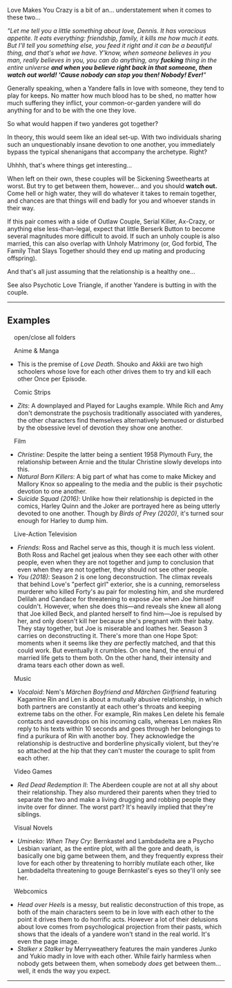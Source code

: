 Love Makes You Crazy is a bit of an... understatement when it comes to these two...

_"Let me tell you a little something about love, Dennis. It has voracious appetite. It eats everything: friendship, family, it kills me how much it eats. But I'll tell you something else, you feed it right and it can be a beautiful thing, and that's what we have. Y'know, when someone believes in you man, really believes in you, you can do anything, any **fucking** thing in the entire universe **and when you believe right back in that someone, then watch out world! 'Cause nobody can stop you then! Nobody! Ever!**"_

Generally speaking, when a Yandere falls in love with someone, they tend to play for keeps. No matter how much blood has to be shed, no matter how much suffering they inflict, your common-or-garden yandere will do anything for and to be with the one they love.

So what would happen if two yanderes got together?

In theory, this would seem like an ideal set-up. With two individuals sharing such an unquestionably insane devotion to one another, you immediately bypass the typical shenanigans that accompany the archetype. Right?

Uhhhh, that's where things get interesting...

When left on their own, these couples will be Sickening Sweethearts at worst. But try to get between them, however... and you should **watch out.** Come hell or high water, they will do whatever it takes to remain together, and chances are that things will end badly for you and whoever stands in their way.

If this pair comes with a side of Outlaw Couple, Serial Killer, Ax-Crazy, or anything else less-than-legal, expect that little Berserk Button to become several magnitudes more difficult to avoid. If such an unholy couple is also married, this can also overlap with Unholy Matrimony (or, God forbid, The Family That Slays Together should they end up mating and producing offspring).

And that's all just assuming that the relationship is a healthy one...

See also Psychotic Love Triangle, if another Yandere is butting in with the couple.

___

## Examples

    open/close all folders 

    Anime & Manga 

-   This is the premise of _Love Death_. Shouko and Akkii are two high schoolers whose love for each other drives them to try and kill each other Once per Episode.

    Comic Strips 

-   _Zits_: A downplayed and Played for Laughs example. While Rich and Amy don't demonstrate the psychosis traditionally associated with yanderes, the other characters find themselves alternatively bemused or disturbed by the obsessive level of devotion they show one another.

    Film 

-   _Christine_: Despite the latter being a sentient 1958 Plymouth Fury, the relationship between Arnie and the titular Christine slowly develops into this.
-   _Natural Born Killers_: A big part of what has come to make Mickey and Mallory Knox so appealing to the media and the public is their psychotic devotion to one another.
-   _Suicide Squad (2016)_: Unlike how their relationship is depicted in the comics, Harley Quinn and the Joker are portrayed here as being utterly devoted to one another. Though by _Birds of Prey (2020)_, it's turned sour enough for Harley to dump him.

    Live-Action Television 

-   _Friends_: Ross and Rachel serve as this, though it is much less violent. Both Ross and Rachel get jealous when they see each other with other people, even when they are not together and jump to conclusion that even when they are not together, they should not see other people.
-   _You (2018)_: Season 2 is one long deconstruction. The climax reveals that behind Love's "perfect girl" exterior, she is a cunning, remorseless murderer who killed Forty's au pair for molesting him, and she murdered Delilah and Candace for threatening to expose Joe when Joe himself couldn't. However, when she does this—and reveals she knew all along that Joe killed Beck, and planted herself to find him—Joe is repulsed by her, and only doesn't kill her because she's pregnant with their baby. They stay together, but Joe is miserable and loathes her. Season 3 carries on deconstructing it. There's more than one Hope Spot: moments when it seems like they _are_ perfectly matched, and that this could work. But eventually it crumbles. On one hand, the ennui of married life gets to them both. On the other hand, their intensity and drama tears each other down as well.

    Music 

-   _Vocaloid_: Nem's _Märchen Boyfriend and Märchen Girlfriend_ featuring Kagamine Rin and Len is about a mutually abusive relationship, in which both partners are constantly at each other's throats and keeping extreme tabs on the other. For example, Rin makes Len delete his female contacts and eavesdrops on his incoming calls, whereas Len makes Rin reply to his texts within 10 seconds and goes through her belongings to find a purikura of Rin with another boy. They acknowledge the relationship is destructive and borderline physically violent, but they're so attached at the hip that they can't muster the courage to split from each other.

    Video Games 

-   _Red Dead Redemption II_: The Aberdeen couple are not at all shy about their relationship. They also murdered their parents when they tried to separate the two and make a living drugging and robbing people they invite over for dinner. The worst part? It's heavily implied that they're siblings.

    Visual Novels 

-   _Umineko: When They Cry_: Bernkastel and Lambdadelta are a Psycho Lesbian variant, as the entire plot, with all the gore and death, is basically one big game between them, and they frequently express their love for each other by threatening to horribly mutilate each other, like Lambdadelta threatening to gouge Bernkastel's eyes so they'll only see her.

    Webcomics 

-   _Head over Heels_ is a messy, but realistic deconstruction of this trope, as both of the main characters seem to be in love with each other to the point it drives them to do horrific acts. However a lot of their delusions about love comes from psychological projection from their pasts, which shows that the ideals of a yandere won't stand in the real world. It's even the page image.
-   _Stalker x Stalker_ by Merryweathery features the main yanderes Junko and Yukio madly in love with each other. While fairly harmless when nobody gets between them, when somebody _does_ get between them... well, it ends the way you expect.

___